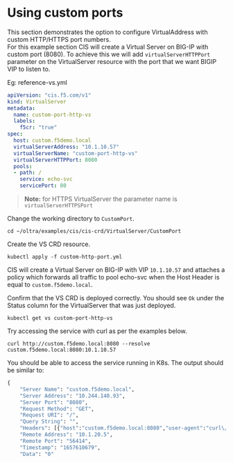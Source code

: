 # Using custom ports

This section demonstrates the option to configure VirtualAddress with custom HTTP/HTTPS port numbers.  
For this example section CIS will create a Virtual Server on BIG-IP with custom port (8080). To achieve this we will add `virtualServerHTTPPort` parameter on the VirtualServer resource with the port that we want BIGIP VIP to listen to. 

Eg: reference-vs.yml
```yml
apiVersion: "cis.f5.com/v1"
kind: VirtualServer
metadata:
  name: custom-port-http-vs
  labels:
    f5cr: "true"
spec:
  host: custom.f5demo.local
  virtualServerAddress: "10.1.10.57"
  virtualServerName: "custom-port-http-vs"
  virtualServerHTTPPort: 8080
  pools:
  - path: /
    service: echo-svc
    servicePort: 80
```
> **Note:** for HTTPS VirtualServer the parameter name is `virtualServerHTTPSPort`


Change the working directory to `CustomPort`.
```
cd ~/oltra/examples/cis/cis-crd/VirtualServer/CustomPort
```

Create the VS CRD resource. 
```
kubectl apply -f custom-http-port.yml
```
CIS will create a Virtual Server on BIG-IP with VIP `10.1.10.57` and attaches a policy which forwards all traffic to pool echo-svc when the Host Header is equal to `custom.f5demo.local`.   


Confirm that the VS CRD is deployed correctly. You should see `Ok` under the Status column for the VirtualServer that was just deployed.
```
kubectl get vs custom-port-http-vs
```

Try accessing the service with curl as per the examples below. 
```
curl http://custom.f5demo.local:8080 --resolve custom.f5demo.local:8080:10.1.10.57
```

You should be able to access the service running in K8s. The output should be similar to:

```cmd
{
    "Server Name": "custom.f5demo.local",
    "Server Address": "10.244.140.93",
    "Server Port": "8080",
    "Request Method": "GET",
    "Request URI": "/",
    "Query String": "",
    "Headers": [{"host":"custom.f5demo.local:8080","user-agent":"curl\/7.58.0","accept":"*\/*"}],
    "Remote Address": "10.1.20.5",
    "Remote Port": "56414",
    "Timestamp": "1657610679",
    "Data": "0"
```